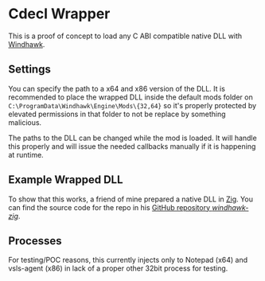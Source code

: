 # Cdecl Wrapper

This is a proof of concept to load any C ABI compatible native DLL with [Windhawk][windhawk-ref].

[windhawk-ref]: https://windhawk.net

## Settings

You can specify the path to a x64 and x86 version of the DLL. It is recommended
to place the wrapped DLL inside the default mods folder on `C:\ProgramData\Windhawk\Engine\Mods\{32,64}`
so it's properly protected by elevated permissions in that folder to not be
replace by something malicious.

The paths to the DLL can be changed while the mod is loaded. It will handle this
properly and will issue the needed callbacks manually if it is happening at runtime.

## Example Wrapped DLL

To show that this works, a friend of mine prepared a native DLL in [Zig][ziglang-ref].
You can find the source code for the repo in his [GitHub repository _windhawk-zig_][examplerepo-ref].

[ziglang-ref]: https://ziglang.org
[examplerepo-ref]: https://github.com/s0LA1337/windhawk-zig

## Processes

For testing/POC reasons, this currently injects only to Notepad (x64) and vsls-agent (x86)
in lack of a proper other 32bit process for testing.
